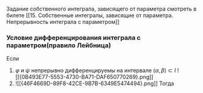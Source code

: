 Задание собственного интеграла, зависящего от параметра смотреть в билете [[15. Собственные интегралы, зависящие от параметра. Непрерывность интеграла с параметром]]
### Условие дифференцирования интеграла с параметром(правило Лейбница)
Если
1) $\varphi$ и $\psi$ непрерывно дифференцируемы на интервале $(\alpha, \beta) \subset I$
	![[{0B493E77-5553-4730-BA71-DAF650770269}.png]]
2) ![[{46F4669D-89F8-42CE-9B7B-6349E5474494}.png]]
Тогда
